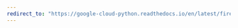 ```yaml
---
redirect_to: "https://google-cloud-python.readthedocs.io/en/latest/firestore/collection.html"
---
```

